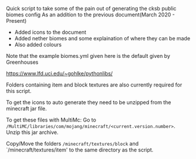 <!--  ABOUT THE PROJECT -->
Quick script to take some of the pain out of generating the cksb public biomes
 config
As an addition to the previous document(March 2020 - Present)
+ Added icons to the document
+ Added nether biomes and some explaination of where they can be made
+ Also added colours 

Note that the example biomes.yml given here is the default given by Greenhouses

<!-- Requirements-->
https://www.lfd.uci.edu/~gohlke/pythonlibs/

Folders containing item and block textures are also currently required for this
 script.

To get the icons to auto generate they need to be unzipped from the minecraft
 jar file.

To get these files with MultiMc:
Go to `/MultiMC/libraries/com/mojang/minecraft/<current.version.number>`.
Unzip this jar archive.

Copy/Move the folders `/minecraft/textures/block` and `/minecraft/textures/item'
to the same directory as the script.
